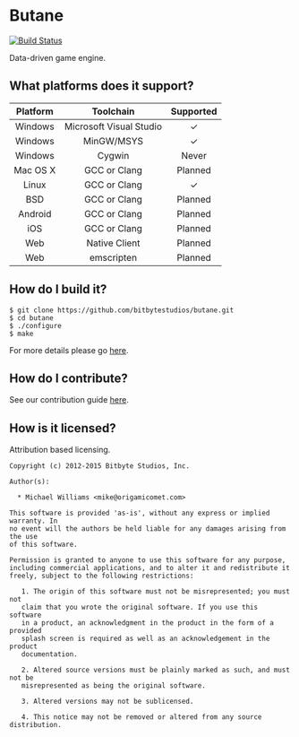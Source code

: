 # Butane

[![Build Status](https://travis-ci.org/bitbytestudios/butane.png?branch=master)](http://travis-ci.org/bitbytestudios/butane)

Data-driven game engine.

What platforms does it support?
-------------------------------

| Platform  | Toolchain               | Supported             |
|:---------:|:-----------------------:|:---------------------:|
| Windows   | Microsoft Visual Studio | <span>&#10003;</span> |
| Windows   | MinGW/MSYS              | <span>&#10003;</span> |
| Windows   | Cygwin                  |         Never         |
| Mac OS X  | GCC or Clang            |        Planned        |
| Linux     | GCC or Clang            | <span>&#10003;</span> |
| BSD       | GCC or Clang            |        Planned        |
| Android   | GCC or Clang            |        Planned        |
| iOS       | GCC or Clang            |        Planned        |
| Web       | Native Client           |        Planned        |
| Web       | emscripten              |        Planned        |

How do I build it?
------------------

    $ git clone https://github.com/bitbytestudios/butane.git
    $ cd butane
    $ ./configure
    $ make

For more details please go [here](https://github.com/bitbytestudios/butane/wiki/Building).

How do I contribute?
--------------------

See our contribution guide [here](https://github.com/bitbytestudios/meta/wiki/Contributing).

How is it licensed?
-------------------

Attribution based licensing.

```
Copyright (c) 2012-2015 Bitbyte Studios, Inc.

Author(s):

  * Michael Williams <mike@origamicomet.com>

This software is provided 'as-is', without any express or implied warranty. In
no event will the authors be held liable for any damages arising from the use
of this software.

Permission is granted to anyone to use this software for any purpose,
including commercial applications, and to alter it and redistribute it
freely, subject to the following restrictions:

   1. The origin of this software must not be misrepresented; you must not
   claim that you wrote the original software. If you use this software
   in a product, an acknowledgment in the product in the form of a provided
   splash screen is required as well as an acknowledgement in the product
   documentation.

   2. Altered source versions must be plainly marked as such, and must not be
   misrepresented as being the original software.

   3. Altered versions may not be sublicensed.

   4. This notice may not be removed or altered from any source distribution.
```
